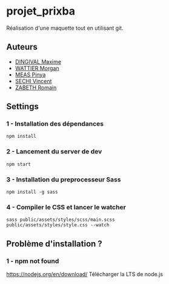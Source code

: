 # projet_prixba

Réalisation d'une maquette tout en utilisant git.

## Auteurs

- [DINGIVAL Maxime](https://github.com/Wakksou)
- [WATTIER Morgan](https://github.com/Nagromn)
- [MEAS Pinya](https://github.com/mileina)
- [SECHI Vincent](https://github.com/VincentSechi)
- [ZABETH Romain](https://github.com/Zabesu28)

## Settings

### 1 - Installation des dépendances
```npm install```

### 2 - Lancement du server de dev
```npm start```

### 3 - Installation du preprocesseur Sass
```npm install -g sass```

### 4 - Compiler le CSS et lancer le watcher
```sass public/assets/styles/scss/main.scss public/assets/styles/style.css --watch```

## Problème d'installation ?
### 1 - npm not found
https://nodejs.org/en/download/
Télécharger la LTS de node.js
